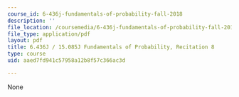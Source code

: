 ```yaml
---
course_id: 6-436j-fundamentals-of-probability-fall-2018
description: ''
file_location: /coursemedia/6-436j-fundamentals-of-probability-fall-2018/aaed7fd941c57958a12b8f57c366ac3d_MIT6_436JF18_rec8.pdf
file_type: application/pdf
layout: pdf
title: 6.436J / 15.085J Fundamentals of Probability, Recitation 8
type: course
uid: aaed7fd941c57958a12b8f57c366ac3d

---
```

None